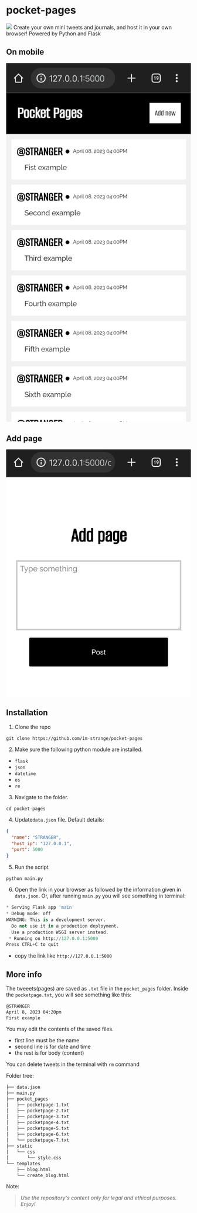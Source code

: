 # pocket-pages
![](https://badgen.net/badge/license/MIT/blue)
Create your own mini tweets and journals, and host it in your own browser! Powered by Python and Flask

## On mobile
![](assets/Screenshot_2023_0408_162539.png)  

## Add page
![](assets/Screenshot_2023_0408_163138.png)  

## Installation
1. Clone the repo
```
git clone https://github.com/im-strange/pocket-pages
```
2. Make sure the following python module are installed.
 - `flask`
 - `json`
 - `datetime`
 - `os`
 - `re`
3. Navigate to the folder.
```
cd pocket-pages
```
4. Update`data.json` file. Default details:
```json
{
  "name": "STRANGER",
  "host_ip": "127.0.0.1",
  "port": 5000
}
```
5. Run the script
```
python main.py
```
6. Open the link in your browser as followed by the information given in `data.json`.
Or, after running `main.py` you will see something in terminal:
```py
* Serving Flask app 'main'
* Debug mode: off
WARNING: This is a development server.
  Do not use it in a production deployment.
  Use a production WSGI server instead.
 * Running on http://127.0.0.1:5000
Press CTRL+C to quit
```
- copy the link like `http://127.0.0.1:5000`  

## More info
The tweeets(pages) are saved as `.txt` file in the `pocket_pages` folder.
Inside the `pocketpage.txt`, you will see something like this:

```
@STRANGER
April 8, 2023 04:20pm
First example
```
You may edit the contents of the saved files.
- first line must be the name
- second line is for date and time
- the rest is for body (content)  

You can delete tweets in the terminal with `rm` command   

Folder tree:
```
├── data.json
├── main.py
├── pocket_pages
│   ├── pocketpage-1.txt
│   ├── pocketpage-2.txt
│   ├── pocketpage-3.txt
│   ├── pocketpage-4.txt
│   ├── pocketpage-5.txt
│   ├── pocketpage-6.txt
│   └── pocketpage-7.txt
├── static
│   └── css
│       └── style.css
└── templates
    ├── blog.html
    └── create_blog.html
```
   

Note:
> *Use the repository's content only for legal and ethical purposes. Enjoy!*
